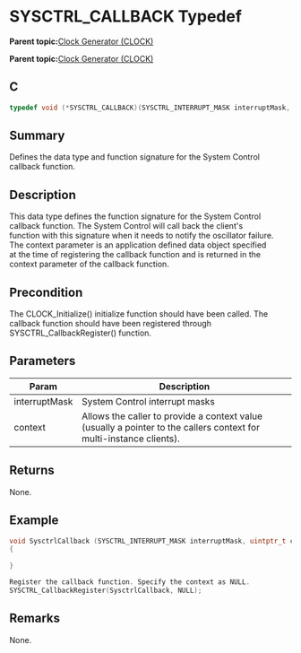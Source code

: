 # SYSCTRL\_CALLBACK Typedef

**Parent topic:**[Clock Generator \(CLOCK\)](GUID-9055E276-2629-4AA5-AC8A-C53082E585DD.md)

**Parent topic:**[Clock Generator \(CLOCK\)](GUID-2CD6667B-9D9B-4A2E-A7F9-F45A8AC174F7.md)

## C

```c
typedef void (*SYSCTRL_CALLBACK)(SYSCTRL_INTERRUPT_MASK interruptMask, uintptr_t context);

```

## Summary

Defines the data type and function signature for the System Control callback function.

## Description

This data type defines the function signature for the System Control<br />callback function. The System Control will call back the client's<br />function with this signature when it needs to notify the oscillator failure.<br />The context parameter is an application defined data object specified<br />at the time of registering the callback function and is returned in the<br />context parameter of the callback function.

## Precondition

The CLOCK\_Initialize\(\) initialize function should have been called. The callback function should have been registered through SYSCTRL\_CallbackRegister\(\) function.

## Parameters

|Param|Description|
|-----|-----------|
|interruptMask|System Control interrupt masks|
|context|Allows the caller to provide a context value \(usually a pointer to the callers context for multi-instance clients\).|

## Returns

None.

## Example

```c
void SysctrlCallback (SYSCTRL_INTERRUPT_MASK interruptMask, uintptr_t context )
{
    
}

Register the callback function. Specify the context as NULL.
SYSCTRL_CallbackRegister(SysctrlCallback, NULL);
```

## Remarks

None.

